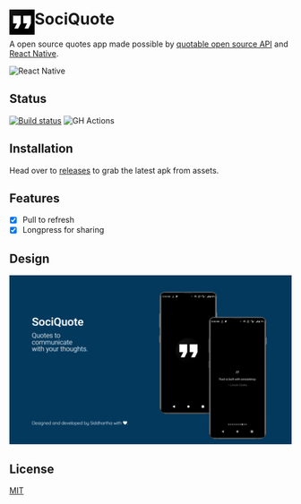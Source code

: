 # <img src="resources/play_store_512.png" width="45" align="left"> SociQuote

A open source quotes app made possible by [quotable open source API](https://github.com/lukePeavey/quotable) and [React Native](https://reactnative.dev/).

![React Native](https://img.shields.io/badge/React_Native-20232A?style=for-the-badge&logo=react&logoColor=61DAFB)

## Status

[![Build status](https://build.appcenter.ms/v0.1/apps/abea0050-44b3-4807-91b8-4115029e7e95/branches/main/badge)](https://appcenter.ms)
![GH Actions](https://github.com/siddsarkar/sociQuote/actions/workflows/release.yml/badge.svg)

## Installation

Head over to [releases](https://github.com/siddsarkar/SociQuote/releases) to grab the latest apk from assets.

## Features

- [x] Pull to refresh
- [x] Longpress for sharing

## Design

![cover image](resources/cover.jpeg)

## License

[MIT](https://github.com/siddsarkar/SociQuote/blob/main/LICENSE)
